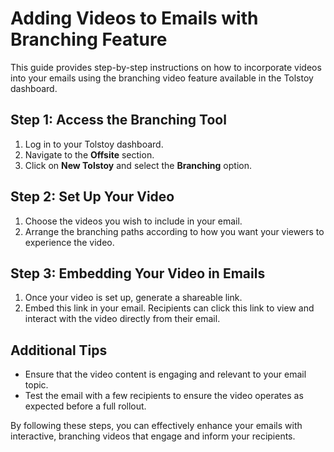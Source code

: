 # Adding Videos to Emails with Branching Feature

This guide provides step-by-step instructions on how to incorporate videos into your emails using the branching video feature available in the Tolstoy dashboard.

## Step 1: Access the Branching Tool
1. Log in to your Tolstoy dashboard.
2. Navigate to the **Offsite** section.
3. Click on **New Tolstoy** and select the **Branching** option.

## Step 2: Set Up Your Video
1. Choose the videos you wish to include in your email.
2. Arrange the branching paths according to how you want your viewers to experience the video.

## Step 3: Embedding Your Video in Emails
1. Once your video is set up, generate a shareable link.
2. Embed this link in your email. Recipients can click this link to view and interact with the video directly from their email.

## Additional Tips
- Ensure that the video content is engaging and relevant to your email topic.
- Test the email with a few recipients to ensure the video operates as expected before a full rollout.

By following these steps, you can effectively enhance your emails with interactive, branching videos that engage and inform your recipients.